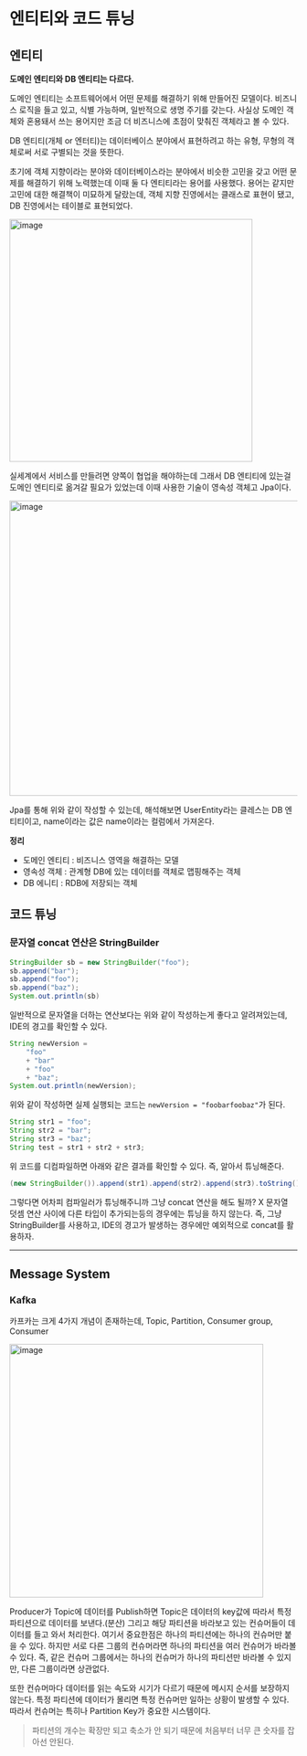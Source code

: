 # 엔티티와 코드 튜닝

## 엔티티

**도메인 엔티티와 DB 엔티티는 다르다.** 

도메인 엔티티는 소프트웨어에서 어떤 문제를 해결하기 위해 만들어진 모델이다. 비즈니스 로직을 들고 있고, 식별 가능하며, 일반적으로 생명 주기를 갖는다.
사실상 도메인 객체와 혼용돼서 쓰는 용어지만 조금 더 비즈니스에 초점이 맞춰진 객체라고 볼 수 있다.

DB 엔티티(개체 or 엔터티)는 데이터베이스 분야에서 표현하려고 하는 유형, 무형의 객체로써 서로 구별되는 것을 뜻한다.

초기에 객체 지향이라는 분야와 데이터베이스라는 분야에서 비슷한 고민을 갖고 어떤 문제를 해결하기 위해 노력했는데 이때 둘 다 엔티티라는 용어를 사용했다. 
용어는 같지만 고민에 대한 해결책이 미묘하게 달랐는데, 객체 지향 진영에서는 클래스로 표현이 됐고, DB 진영에서는 테이블로 표현되었다.

<img width="425" alt="image" src="https://github.com/yoon-youngjin/spring-study/assets/83503188/46902f04-5b5f-4fb8-87a4-69d2d0a2b8a5">

실세계에서 서비스를 만들려면 양쪽이 협업을 해야하는데 그래서 DB 엔티티에 있는걸 도메인 엔티티로 옮겨갈 필요가 있었는데 이때 사용한 기술이 영속성 객체고 Jpa이다.

<img width="517" alt="image" src="https://github.com/yoon-youngjin/spring-study/assets/83503188/3a0656c1-599c-4a11-a037-341234be957f">

Jpa를 통해 위와 같이 작성할 수 있는데, 해석해보면 UserEntity라는 클레스는 DB 엔티티이고, name이라는 값은 name이라는 컬럼에서 가져온다.

**정리**
- 도메인 엔티티 : 비즈니스 영역을 해결하는 모델
- 영속성 객체 : 관계형 DB에 있는 데이터를 객체로 맵핑해주는 객체
- DB 에니티 : RDB에 저장되는 객체

## 코드 튜닝 

### 문자열 concat 연산은 StringBuilder

```java
StringBuilder sb = new StringBuilder("foo");
sb.append("bar");
sb.append("foo");
sb.append("baz");
System.out.println(sb)
```

일반적으로 문자열을 더하는 연산보다는 위와 같이 작성하는게 좋다고 알려져있는데, IDE의 경고를 확인할 수 있다.

```java
String newVersion = 
    "foo"
    + "bar"
    + "foo"
    + "baz";
System.out.println(newVersion);
```

위와 같이 작성하면 실제 실행되는 코드는 `newVersion = "foobarfoobaz"`가 된다. 

```java
String str1 = "foo";
String str2 = "bar";
String str3 = "baz";
String test = str1 + str2 + str3;
```

위 코드를 디컴파일하면 아래와 같은 결과를 확인할 수 있다. 즉, 알아서 튜닝해준다.

```java
(new StringBuilder()).append(str1).append(str2).append(str3).toString();
```

그렇다면 어차피 컴파일러가 튜닝해주니까 그냥 concat 연산을 해도 될까? X
문자열 덧셈 연산 사이에 다른 타입이 추가되는등의 경우에는 튜닝을 하지 않는다. 즉, 그냥 StringBuilder를 사용하고, IDE의 경고가 발생하는 경우에만 예외적으로 concat를 활용하자.

---

## Message System

### Kafka 

카프카는 크게 4가지 개념이 존재하는데, Topic, Partition, Consumer group, Consumer

<img width="444" alt="image" src="https://github.com/yoon-youngjin/spring-study/assets/83503188/6c896129-a8d2-445b-94bb-d910413cc67a">

Producer가 Topic에 데이터를 Publish하면 Topic은 데이터의 key값에 따라서 특정 파티션으로 데이터를 보낸다.(분산)
그리고 해당 파티션을 바라보고 있는 컨슈머들이 데이터를 들고 와서 처리한다. 여기서 중요한점은 하나의 파티션에는 하나의 컨슈머만 붙을 수 있다. 
하지만 서로 다른 그룹의 컨슈머라면 하나의 파티션을 여러 컨슈머가 바라볼 수 있다. 즉, 같은 컨슈머 그룹에서는 하나의 컨슈머가 하나의 파티션만 바라볼 수 있지만, 다른 그룹이라면 상관없다.

또한 컨슈머마다 데이터를 읽는 속도와 시기가 다르기 때문에 메시지 순서를 보장하지 않는다. 특정 파티션에 데이터가 몰리면 특정 컨슈머만 일하는 상황이 발생할 수 있다.
따라서 컨슈머는 특히나 Partition Key가 중요한 시스템이다.

> 파티션의 개수는 확장만 되고 축소가 안 되기 때문에 처음부터 너무 큰 숫자를 잡아선 안된다.